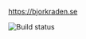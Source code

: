 https://bjorkraden.se

![Build status](https://travis-ci.org/bjorkraden/bjorkraden.github.io.svg?branch=master)
